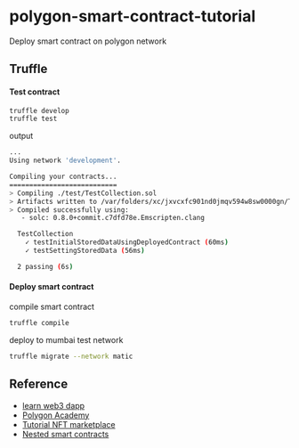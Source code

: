 # polygon-smart-contract-tutorial

Deploy smart contract on polygon network

## Truffle

#### Test contract

```sh
truffle develop
truffle test
```

output

```sh
...
Using network 'development'.

Compiling your contracts...
===========================
> Compiling ./test/TestCollection.sol
> Artifacts written to /var/folders/xc/jxvcxfc901nd0jmqv594w8sw0000gn/T/test--89605-BscbjjTFIYq2
> Compiled successfully using:
   - solc: 0.8.0+commit.c7dfd78e.Emscripten.clang

  TestCollection
    ✓ testInitialStoredDataUsingDeployedContract (60ms)
    ✓ testSettingStoredData (56ms)

  2 passing (6s)
```

#### Deploy smart contract

compile smart contract

```sh
truffle compile
```

deploy to mumbai test network

```sh
truffle migrate --network matic
```

## Reference

- [learn web3 dapp](https://github.com/figment-networks/learn-web3-dapp)
- [Polygon Academy](https://academy.polygon.technology/module-1-getting-started/environment-setup-and-installation)
- [Tutorial NFT marketplace](https://github.com/Polygon-Academy/Tutorial-nft-marketplace)
- [Nested smart contracts](https://blog.logrocket.com/nested-smart-contracts-creating-contract-within-contract/)
